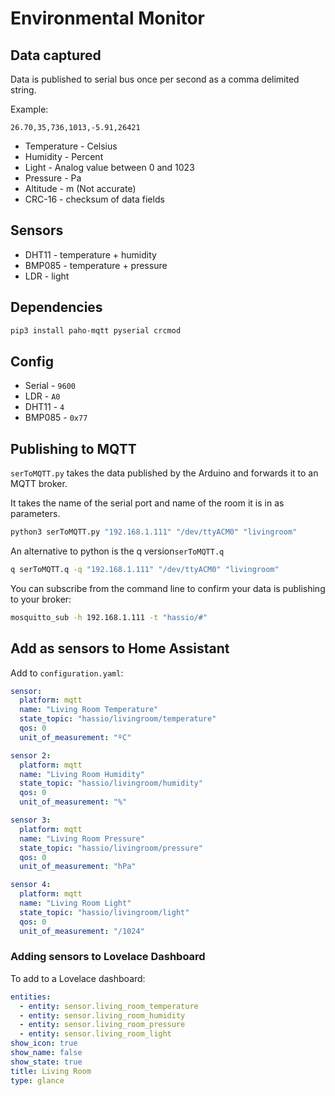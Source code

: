 # Environmental Monitor

## Data captured

Data is published to serial bus once per second as a comma delimited string.

Example:

```csv
26.70,35,736,1013,-5.91,26421
```

* Temperature - Celsius
* Humidity - Percent
* Light - Analog value between 0 and 1023
* Pressure - Pa
* Altitude  - m (Not accurate)
* CRC-16 - checksum of data fields

## Sensors

* DHT11 - temperature + humidity
* BMP085 - temperature + pressure
* LDR - light

## Dependencies

```bash
pip3 install paho-mqtt pyserial crcmod
```

## Config

* Serial - `9600`
* LDR - `A0`
* DHT11 - `4`
* BMP085 - `0x77`

## Publishing to MQTT

`serToMQTT.py` takes the data published by the Arduino and forwards it to an MQTT broker.

It takes the name of the serial port and name of the room it is in as parameters.

```bash
python3 serToMQTT.py "192.168.1.111" "/dev/ttyACM0" "livingroom"
```

An alternative to python is the q version`serToMQTT.q` 

```bash
q serToMQTT.q -q "192.168.1.111" "/dev/ttyACM0" "livingroom"
```

You can subscribe from the command line to confirm your data is publishing to your broker:

```bash
mosquitto_sub -h 192.168.1.111 -t "hassio/#"
```

## Add as sensors to Home Assistant

Add to `configuration.yaml`:

```yaml
sensor:
  platform: mqtt
  name: "Living Room Temperature"
  state_topic: "hassio/livingroom/temperature"
  qos: 0
  unit_of_measurement: "ºC"

sensor 2:
  platform: mqtt
  name: "Living Room Humidity"
  state_topic: "hassio/livingroom/humidity"
  qos: 0
  unit_of_measurement: "%"

sensor 3:
  platform: mqtt
  name: "Living Room Pressure"
  state_topic: "hassio/livingroom/pressure"
  qos: 0
  unit_of_measurement: "hPa"

sensor 4:
  platform: mqtt
  name: "Living Room Light"
  state_topic: "hassio/livingroom/light"
  qos: 0
  unit_of_measurement: "/1024"
  ```

### Adding sensors to Lovelace Dashboard

To add to a Lovelace dashboard:

```yaml
entities:
  - entity: sensor.living_room_temperature
  - entity: sensor.living_room_humidity
  - entity: sensor.living_room_pressure
  - entity: sensor.living_room_light
show_icon: true
show_name: false
show_state: true
title: Living Room
type: glance
```
